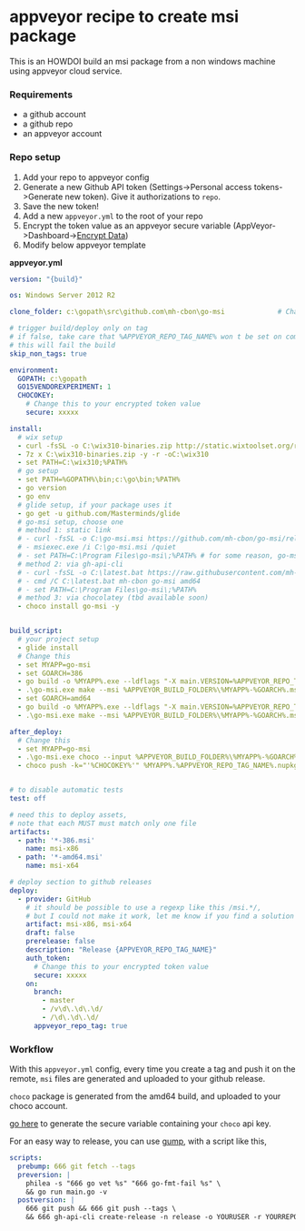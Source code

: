 # appveyor recipe to create msi package

This is an HOWDOI build an msi package from a non windows machine using appveyor cloud service.


### Requirements

- a github account
- a github repo
- an appveyor account


### Repo setup

1. Add your repo to appveyor config
2. Generate a new Github API token (Settings->Personal access tokens->Generate new token). Give it authorizations to `repo`.
3. Save the new token!
3. Add a new `appveyor.yml` to the root of your repo
4. Encrypt the token value as an appveyor secure variable (AppVeyor->Dashboard->[Encrypt Data](https://ci.appveyor.com/tools/encrypt))
5. Modify below appveyor template

__appveyor.yml__

```yml
version: "{build}"

os: Windows Server 2012 R2

clone_folder: c:\gopath\src\github.com\mh-cbon\go-msi             # Change this

# trigger build/deploy only on tag
# if false, take care that %APPVEYOR_REPO_TAG_NAME% won t be set on commit
# this will fail the build
skip_non_tags: true

environment:
  GOPATH: c:\gopath
  GO15VENDOREXPERIMENT: 1
  CHOCOKEY:
    # Change this to your encrypted token value
    secure: xxxxx

install:
  # wix setup
  - curl -fsSL -o C:\wix310-binaries.zip http://static.wixtoolset.org/releases/v3.10.3.3007/wix310-binaries.zip
  - 7z x C:\wix310-binaries.zip -y -r -oC:\wix310
  - set PATH=C:\wix310;%PATH%
  # go setup
  - set PATH=%GOPATH%\bin;c:\go\bin;%PATH%
  - go version
  - go env
  # glide setup, if your package uses it
  - go get -u github.com/Masterminds/glide
  # go-msi setup, choose one
  # method 1: static link
  # - curl -fsSL -o C:\go-msi.msi https://github.com/mh-cbon/go-msi/releases/download/0.0.22/go-msi-amd64.msi
  # - msiexec.exe /i C:\go-msi.msi /quiet
  # - set PATH=C:\Program Files\go-msi\;%PATH% # for some reason, go-msi path needs to be added manually :(...
  # method 2: via gh-api-cli
  # - curl -fsSL -o C:\latest.bat https://raw.githubusercontent.com/mh-cbon/latest/master/latest.bat
  # - cmd /C C:\latest.bat mh-cbon go-msi amd64
  # - set PATH=C:\Program Files\go-msi\;%PATH%
  # method 3: via chocolatey (tbd available soon)
  - choco install go-msi -y


build_script:
  # your project setup
  - glide install
  # Change this
  - set MYAPP=go-msi
  - set GOARCH=386
  - go build -o %MYAPP%.exe --ldflags "-X main.VERSION=%APPVEYOR_REPO_TAG_NAME%" main.go
  - .\go-msi.exe make --msi %APPVEYOR_BUILD_FOLDER%\%MYAPP%-%GOARCH%.msi --version %APPVEYOR_REPO_TAG_NAME% --arch %GOARCH%
  - set GOARCH=amd64
  - go build -o %MYAPP%.exe --ldflags "-X main.VERSION=%APPVEYOR_REPO_TAG_NAME%" main.go
  - .\go-msi.exe make --msi %APPVEYOR_BUILD_FOLDER%\%MYAPP%-%GOARCH%.msi --version %APPVEYOR_REPO_TAG_NAME% --arch %GOARCH%

after_deploy:
  # Change this
  - set MYAPP=go-msi
  - .\go-msi.exe choco --input %APPVEYOR_BUILD_FOLDER%\%MYAPP%-%GOARCH%.msi --version %APPVEYOR_REPO_TAG_NAME%
  - choco push -k="'%CHOCOKEY%'" %MYAPP%.%APPVEYOR_REPO_TAG_NAME%.nupkg


# to disable automatic tests
test: off

# need this to deploy assets,
# note that each MUST must match only one file
artifacts:
  - path: '*-386.msi'
    name: msi-x86
  - path: '*-amd64.msi'
    name: msi-x64

# deploy section to github releases
deploy:
  - provider: GitHub
    # it should be possible to use a regexp like this /msi.*/,
    # but I could not make it work, let me know if you find a solution
    artifact: msi-x86, msi-x64
    draft: false
    prerelease: false
    description: "Release {APPVEYOR_REPO_TAG_NAME}"
    auth_token:
      # Change this to your encrypted token value
      secure: xxxxx
    on:
      branch:
        - master
        - /v\d\.\d\.\d/
        - /\d\.\d\.\d/
      appveyor_repo_tag: true
```

### Workflow

With this `appveyor.yml` config,
every time you create a tag and push it on the remote,
`msi` files are generated and uploaded to your github release.

`choco` package is generated from the amd64 build,
and uploaded to your choco account.

[go here](https://ci.appveyor.com/tools/encrypt)
to generate the secure variable containing your `choco` api key.

For an easy way to release,
you can use [gump](https://github.com/mh-cbon/gump),
with a script like this,

```yml
scripts:
  prebump: 666 git fetch --tags
  preversion: |
    philea -s "666 go vet %s" "666 go-fmt-fail %s" \
    && go run main.go -v
  postversion: |
    666 git push && 666 git push --tags \
    && 666 gh-api-cli create-release -n release -o YOURUSER -r YOURREPO --ver !newversion!
```
